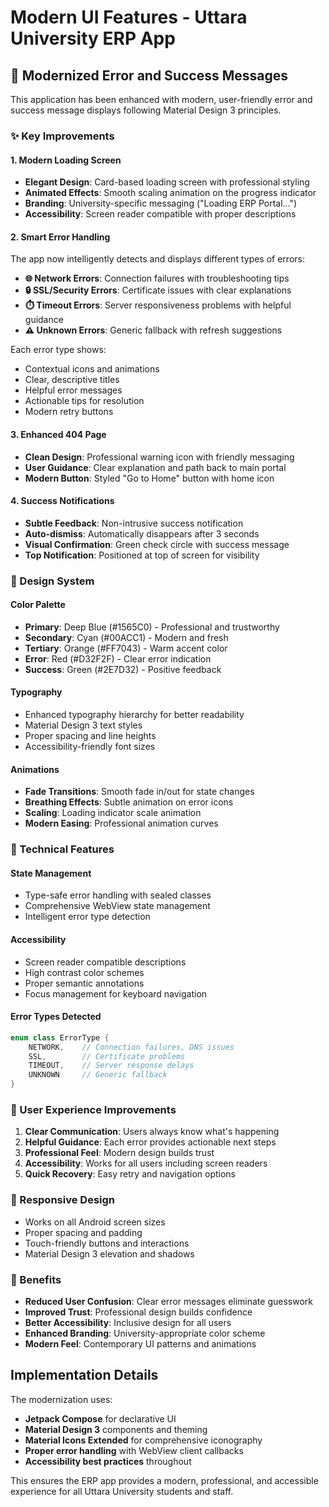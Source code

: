 # Modern UI Features - Uttara University ERP App

## 🎨 Modernized Error and Success Messages

This application has been enhanced with modern, user-friendly error and success message displays following Material Design 3 principles.

### ✨ Key Improvements

#### 1. **Modern Loading Screen**
- **Elegant Design**: Card-based loading screen with professional styling
- **Animated Effects**: Smooth scaling animation on the progress indicator
- **Branding**: University-specific messaging ("Loading ERP Portal...")
- **Accessibility**: Screen reader compatible with proper descriptions

#### 2. **Smart Error Handling**
The app now intelligently detects and displays different types of errors:

- **🌐 Network Errors**: Connection failures with troubleshooting tips
- **🔒 SSL/Security Errors**: Certificate issues with clear explanations
- **⏱️ Timeout Errors**: Server responsiveness problems with helpful guidance
- **⚠️ Unknown Errors**: Generic fallback with refresh suggestions

Each error type shows:
- Contextual icons and animations
- Clear, descriptive titles
- Helpful error messages
- Actionable tips for resolution
- Modern retry buttons

#### 3. **Enhanced 404 Page**
- **Clean Design**: Professional warning icon with friendly messaging
- **User Guidance**: Clear explanation and path back to main portal
- **Modern Button**: Styled "Go to Home" button with home icon

#### 4. **Success Notifications**
- **Subtle Feedback**: Non-intrusive success notification
- **Auto-dismiss**: Automatically disappears after 3 seconds
- **Visual Confirmation**: Green check circle with success message
- **Top Notification**: Positioned at top of screen for visibility

### 🎨 Design System

#### **Color Palette**
- **Primary**: Deep Blue (#1565C0) - Professional and trustworthy
- **Secondary**: Cyan (#00ACC1) - Modern and fresh
- **Tertiary**: Orange (#FF7043) - Warm accent color
- **Error**: Red (#D32F2F) - Clear error indication
- **Success**: Green (#2E7D32) - Positive feedback

#### **Typography**
- Enhanced typography hierarchy for better readability
- Material Design 3 text styles
- Proper spacing and line heights
- Accessibility-friendly font sizes

#### **Animations**
- **Fade Transitions**: Smooth fade in/out for state changes
- **Breathing Effects**: Subtle animation on error icons
- **Scaling**: Loading indicator scale animation
- **Modern Easing**: Professional animation curves

### 🔧 Technical Features

#### **State Management**
- Type-safe error handling with sealed classes
- Comprehensive WebView state management
- Intelligent error type detection

#### **Accessibility**
- Screen reader compatible descriptions
- High contrast color schemes
- Proper semantic annotations
- Focus management for keyboard navigation

#### **Error Types Detected**
```kotlin
enum class ErrorType {
    NETWORK,    // Connection failures, DNS issues  
    SSL,        // Certificate problems
    TIMEOUT,    // Server response delays
    UNKNOWN     // Generic fallback
}
```

### 🚀 User Experience Improvements

1. **Clear Communication**: Users always know what's happening
2. **Helpful Guidance**: Each error provides actionable next steps
3. **Professional Feel**: Modern design builds trust
4. **Accessibility**: Works for all users including screen readers
5. **Quick Recovery**: Easy retry and navigation options

### 📱 Responsive Design

- Works on all Android screen sizes
- Proper spacing and padding
- Touch-friendly buttons and interactions
- Material Design 3 elevation and shadows

### 🎯 Benefits

- **Reduced User Confusion**: Clear error messages eliminate guesswork
- **Improved Trust**: Professional design builds confidence
- **Better Accessibility**: Inclusive design for all users
- **Enhanced Branding**: University-appropriate color scheme
- **Modern Feel**: Contemporary UI patterns and animations

## Implementation Details

The modernization uses:
- **Jetpack Compose** for declarative UI
- **Material Design 3** components and theming
- **Material Icons Extended** for comprehensive iconography
- **Proper error handling** with WebView client callbacks
- **Accessibility best practices** throughout

This ensures the ERP app provides a modern, professional, and accessible experience for all Uttara University students and staff.